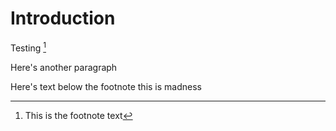 # Introduction

Testing [^1]

Here's another paragraph


[^1]: This is the footnote text

Here's text below the footnote this is madness